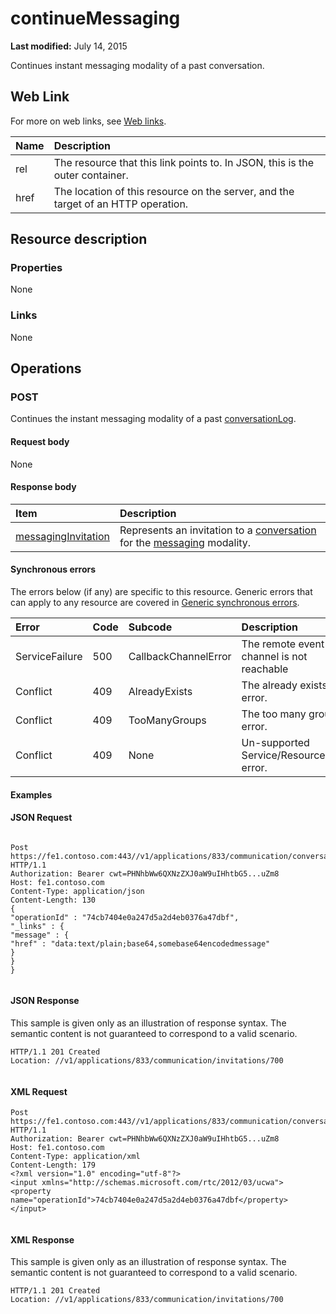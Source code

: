 
# continueMessaging

 **Last modified:** July 14, 2015

Continues instant messaging modality of a past conversation. 


## Web Link
<a name="sectionSection0"> </a>

For more on web links, see [Web links](WebLinks.md).



|**Name**|**Description**|
|:-----|:-----|
|rel|The resource that this link points to. In JSON, this is the outer container.|
|href|The location of this resource on the server, and the target of an HTTP operation.|

## Resource description
<a name="sectionSection1"> </a>




### Properties

None


### Links

None


## Operations
<a name="sectionSection2"> </a>




### POST

Continues the instant messaging modality of a past [conversationLog](conversationLog_ref.md). 


#### Request body

None


#### Response body



|**Item**|**Description**|
|:-----|:-----|
| [messagingInvitation](messagingInvitation_ref.md)|Represents an invitation to a [conversation](conversation_ref.md) for the [messaging](messaging_ref.md) modality.|

#### Synchronous errors

The errors below (if any) are specific to this resource. Generic errors that can apply to any resource are covered in [Generic synchronous errors](GenericSynchronousErrors.md).



|**Error**|**Code**|**Subcode**|**Description**|
|:-----|:-----|:-----|:-----|
|ServiceFailure|500|CallbackChannelError|The remote event channel is not reachable|
|Conflict|409|AlreadyExists|The already exists error.|
|Conflict|409|TooManyGroups|The too many groups error.|
|Conflict|409|None|Un-supported Service/Resource/API error.|

#### Examples




#### JSON Request


```

Post https://fe1.contoso.com:443//v1/applications/833/communication/conversationLogs/conversationLog/continueMessaging HTTP/1.1
Authorization: Bearer cwt=PHNhbWw6QXNzZXJ0aW9uIHhtbG5...uZm8
Host: fe1.contoso.com
Content-Type: application/json
Content-Length: 130
{
"operationId" : "74cb7404e0a247d5a2d4eb0376a47dbf",
"_links" : {
"message" : {
"href" : "data:text/plain;base64,somebase64encodedmessage"
}
}
}
									
```


#### JSON Response

This sample is given only as an illustration of response syntax. The semantic content is not guaranteed to correspond to a valid scenario.


```
HTTP/1.1 201 Created
Location: //v1/applications/833/communication/invitations/700
									
```


#### XML Request


```
Post https://fe1.contoso.com:443//v1/applications/833/communication/conversationLogs/conversationLog/continueMessaging HTTP/1.1
Authorization: Bearer cwt=PHNhbWw6QXNzZXJ0aW9uIHhtbG5...uZm8
Host: fe1.contoso.com
Content-Type: application/xml
Content-Length: 179
<?xml version="1.0" encoding="utf-8"?>
<input xmlns="http://schemas.microsoft.com/rtc/2012/03/ucwa">
<property name="operationId">74cb7404e0a247d5a2d4eb0376a47dbf</property>
</input>
									
```


#### XML Response

This sample is given only as an illustration of response syntax. The semantic content is not guaranteed to correspond to a valid scenario.


```
HTTP/1.1 201 Created
Location: //v1/applications/833/communication/invitations/700
									
```

